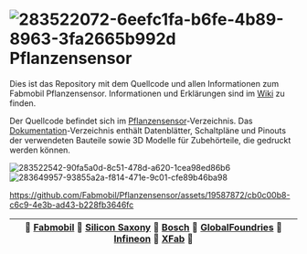 # ![283522072-6eefc1fa-b6fe-4b89-8963-3fa2665b992d](https://github.com/Fabmobil/Pflanzensensor/assets/107469401/b32aff52-ee37-471b-9e8d-c2f394723655) Pflanzensensor

Dies ist das Repository mit dem Quellcode und allen Informationen zum Fabmobil Pflanzensensor. Informationen und Erklärungen sind im [Wiki](https://github.com/Fabmobil/Pflanzensensor/wiki) zu finden.

Der Quellcode befindet sich im [Pflanzensensor](https://github.com/Fabmobil/Pflanzensensor/tree/main/Pflanzensensor)-Verzeichnis. Das [Dokumentation](https://github.com/Fabmobil/Pflanzensensor/tree/main/Dokumentation)-Verzeichnis enthält Datenblätter, Schaltpläne und Pinouts der verwendeten Bauteile sowie 3D Modelle für Zubehörteile, die gedruckt werden können.

![283522542-90fa5a0d-8c51-478d-a620-1cea98ed86b6](https://github.com/Fabmobil/Pflanzensensor/assets/107469401/adbd33a9-eb7b-44fd-9d92-594e67fd44fb)
![283649957-93855a2a-f814-471e-9c01-cfe89b46ba98](https://github.com/Fabmobil/Pflanzensensor/assets/107469401/05440161-c441-4ec1-a03e-e6aa8557d0d3)

https://github.com/Fabmobil/Pflanzensensor/assets/19587872/cb0c00b8-c6c9-4e3b-ad43-b228fb3646fc

| 💜 [Fabmobil](https://www.fabmobil.org) 💜 [Silicon Saxony](https://silicon-saxony.de) 💜 [Bosch](https://www.bosch.de/) 💜 [GlobalFoundries](https://gf.com/) 💜 [Infineon](https://www.infineon.com/) 💜 [XFab](https://www.xfab.com/) 💜 |
|-------------------------------------------------------------------------------------------------------------------------------------------------------------------------------------------------------------------------------------------|
